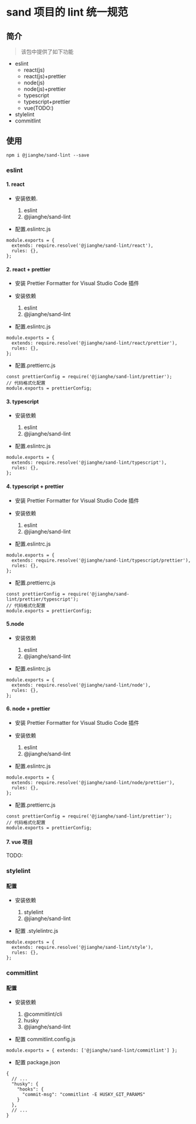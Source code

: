 # sand 项目的 lint 统一规范

## 简介

> 该包中提供了如下功能

- eslint
  - react(js)
  - react(js)+prettier
  - node(js)
  - node(js)+prettier
  - typescript
  - typescript+prettier
  - vue(TODO:)
- stylelint
- commitlint

## 使用

```
npm i @jianghe/sand-lint --save
```

### eslint

#### 1. react

- 安装依赖.

  1. eslint
  2. @jianghe/sand-lint

- 配置.eslintrc.js

```
module.exports = {
  extends: require.resolve('@jianghe/sand-lint/react'),
  rules: {},
};
```

#### 2. react + prettier

- 安装 Prettier Formatter for Visual Studio Code 插件

- 安装依赖

  1. eslint
  2. @jianghe/sand-lint

- 配置.eslintrc.js

```
module.exports = {
  extends: require.resolve('@jianghe/sand-lint/react/prettier'),
  rules: {},
};
```

- 配置.prettierrc.js

```
const prettierConfig = require('@jianghe/sand-lint/prettier');
// 代码格式化配置
module.exports = prettierConfig;
```

#### 3. typescript

- 安装依赖

  1. eslint
  2. @jianghe/sand-lint

- 配置.eslintrc.js

```
module.exports = {
  extends: require.resolve('@jianghe/sand-lint/typescript'),
  rules: {},
};
```

#### 4. typescript + prettier

- 安装 Prettier Formatter for Visual Studio Code 插件

- 安装依赖

  1. eslint
  2. @jianghe/sand-lint

- 配置.eslintrc.js

```
module.exports = {
  extends: require.resolve('@jianghe/sand-lint/typescript/prettier'),
  rules: {},
};
```

- 配置.prettierrc.js

```
const prettierConfig = require('@jianghe/sand-lint/prettier/typescript');
// 代码格式化配置
module.exports = prettierConfig;
```

#### 5.node

- 安装依赖

  1. eslint
  2. @jianghe/sand-lint

- 配置.eslintrc.js

```
module.exports = {
  extends: require.resolve('@jianghe/sand-lint/node'),
  rules: {},
};
```

#### 6. node + prettier

- 安装 Prettier Formatter for Visual Studio Code 插件

- 安装依赖

  1. eslint
  2. @jianghe/sand-lint

- 配置.eslintrc.js

```
module.exports = {
  extends: require.resolve('@jianghe/sand-lint/node/prettier'),
  rules: {},
};
```

- 配置.prettierrc.js

```
const prettierConfig = require('@jianghe/sand-lint/prettier');
// 代码格式化配置
module.exports = prettierConfig;
```

#### 7. vue 项目

TODO:

### stylelint

#### 配置

- 安装依赖

  1. stylelint
  2. @jianghe/sand-lint

- 配置 .stylelintrc.js

```
module.exports = {
  extends: require.resolve('@jianghe/sand-lint/style'),
  rules: {},
};
```

### commitlint

#### 配置

- 安装依赖

  1. @commitlint/cli
  2. husky
  3. @jianghe/sand-lint

- 配置 commitlint.config.js

```
module.exports = { extends: ['@jianghe/sand-lint/commitlint'] };
```

- 配置 package.json

```
{
  // ...
  "husky": {
    "hooks": {
      "commit-msg": "commitlint -E HUSKY_GIT_PARAMS"
    }
  },
  // ...
}
```
